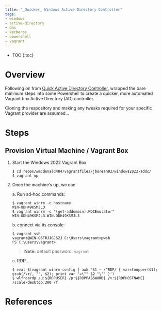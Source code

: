 ```yaml
---
title: "_Quicker_ Windows Active Directory Controller"
tags:
- windows
- active-directory
- dns
- kerberos
- powershell
- vagrant
---
```


* TOC
{:toc}

# Overview

Following on from [Quick Active Directory Controller](https://wmcdonald404.co.uk/2024/11/09/quick-active-directory-controller.html), wrapped the bare minimum steps into some Powershell to create a quicker, more automated Vagrant box Active Directory (AD) controller.

Cloning the respository and making any tweaks required for your specific Vagrant provider are assumed...

# Steps
## Provision Virtual Machine / Vagrant Box 

1. Start the Windows 2022 Vagrant Box
    ```shell
    $ cd repos/wmcdonald404/vagrantfiles/jborean93/windows2022-addc/
    $ vagrant up    
    ```

2. Once the machine's up, we can 

    a. Run ad-hoc commands:
    
    ```shell
    $ vagrant winrm -c hostname
    WIN-ODH49KSMJL3
    $ vagrant winrm -c "(get-addomain).PDCEmulator"
    WIN-ODH49KSMJL3.WIN.ODH49KSMJL3
    ```
    
    b. connect via its console:
    
    ```shell
    $ vagrant ssh
    vagrant@WIN-Q5TRJJGJS2J C:\Users\vagrant>pwsh
    PS C:\Users\vagrant> 
    ```

    > **Note:** default password: `vagrant`

    c. RDP...

    ```
    $ eval $(vagrant winrm-config | awk '$1 ~ /^RDP/ { var=toupper($1); gsub(/\r/, "", $2); print var "=\"" $2 "\"" }')
    $ wlfreerdp /u:${RDPUSER} /p:${RDPPASSWORD} /v:${RDPHOSTNAME} /scale-desktop:300 /f
    ```

# References

